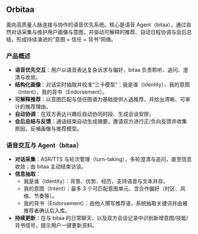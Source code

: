 ## Orbitaa


面向高质量人脉连接与协作的语音优先系统。核心是语音 Agent（bitaa），通过自然对话采集与维护用户画像与意图，并驱动可解释的推荐、自动日程协调与会后总结，形成持续演进的“意图 + 信任 + 背书”网络。

### 产品概述
- **语音优先交互**：用户以语音表达复杂诉求与偏好，bitaa 负责聆听、追问、澄清与收敛。
- **结构化画像**：对话实时抽取并校准“三卡模型”：我是谁（Identity）、我的意图（Intent）、我的背书（Endorsement）。
- **可解释推荐**：以意图匹配与信任图谱为基础提供人选推荐，并给出清晰、可审计的推荐理由。
- **自动协调**：在双方表达兴趣后自动协同时段、生成会谈安排。
- **会后总结与反馈**：通话结束自动生成摘要，邀请双方进行正/负向反馈并收集原因，反哺画像与推荐模型。

### 语音交互与 Agent（bitaa）
- **对话采集**：ASR/TTS 与轮次管理（turn-taking），多轮澄清与追问，直至信息收敛；由 bitaa 主动结束访谈。
- **信息抽取**：
  - 我是谁（Identity）：背景、优势、经历，支持语音与文本并存。
  - 我的意图（Intent）：最多 3 个可匹配意图单元，含合作偏好（时区、风格、节奏等）。
  - 我的背书（Endorsement）：由他人撰写推荐语，系统抽取关键词并由被推荐者确认后入库。
- **持续更新**：在与 bitaa 的日常聊天、以及双方会谈记录中识别新增意图/技能/背书信号，提示用户一键更新资料。
